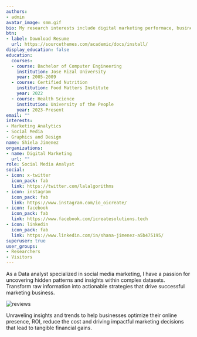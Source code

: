 ```yaml
---
authors:
- admin
avatar_image: smm.gif
bio: My research interests include digital marketing performace, business analytics matter.
btn:
- label: Download Resume
  url: https://sourcethemes.com/academic/docs/install/
display_education: false
education:
  courses:
  - course: Bachelor of Computer Engineering
    institution: Jose Rizal University
    year: 2005-2009
  - course: Certified Nutrition
    institution: Food Matters Institute
    year: 2022
  - course: Health Science
    institution: University of the People
    year: 2023-Present
email: ""
interests:
- Marketing Analytics
- Social Media
- Graphics and Design
name: Shiela Jimenez
organizations:
- name: Digital Marketing 
  url: ""
role: Social Media Analyst
social:
- icon: x-twitter
  icon_pack: fab
  link: https://twitter.com/lalalgorithms
- icon: instagram
  icon_pack: fab
  link: https://www.instagram.com/io_oicreate/
- icon: facebook
  icon_pack: fab
  link: https://www.facebook.com/icreatesolutions.tech
- icon: linkedin
  icon_pack: fab
  link: https://www.linkedin.com/in/shana-jimenez-a5b475195/
superuser: true
user_groups:
- Researchers
- Visitors
---
```


As a Data analyst specialized in social media marketing, I have a passion for uncovering hidden patterns and insights within complex datasets. Transform raw information into actionable strategies that drive successful marketing business.

![reviews](../../img/roi.svg)

Unraveling insights and trends to help businesses optimize their online presence, ROI, reduce the cost and driving impactful marketing decisions that lead to tangible financial gains.

